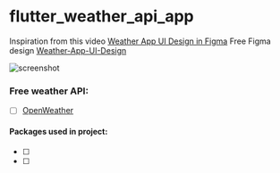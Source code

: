 # flutter_weather_api_app

Inspiration from this video [Weather App UI Design in Figma](https://www.youtube.com/watch?v=48YwaTiYau0)
Free Figma design [Weather-App-UI-Design](https://www.figma.com/design/YZeO3qRI4BVIl3fVXKcOx5/Weather-App-UI-Design-(Community)?node-id=50-1648&node-type=frame&t=nhhNYieFpzjrOXlt-0)

![screenshot]()

### Free weather API:
- [ ] [OpenWeather](https://openweathermap.org/api)

#### Packages used in project:
- [ ]
- [ ]
